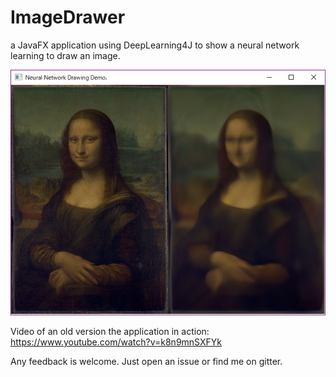 # ImageDrawer
a JavaFX application using DeepLearning4J to show a neural network learning to draw an image.

![GitHub Logo](/images/screenshot.png)

Video of an old version the application in action:
https://www.youtube.com/watch?v=k8n9mnSXFYk

Any feedback is welcome. Just open an issue or find me on gitter.
